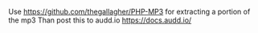 Use https://github.com/thegallagher/PHP-MP3 for extracting a portion of the mp3
Than post this to audd.io https://docs.audd.io/
